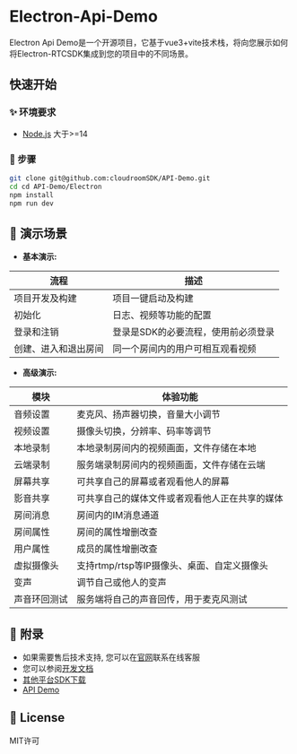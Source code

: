 # Electron-Api-Demo

 Electron Api Demo是一个开源项目，它基于vue3+vite技术栈，将向您展示如何将Electron-RTCSDK集成到您的项目中的不同场景。

## 快速开始

### ✨ 环境要求

- [Node.js](https://nodejs.org/en/download/) 大于>=14

### 🎉 步骤

```bash
git clone git@github.com:cloudroomSDK/API-Demo.git
cd cd API-Demo/Electron
npm install
npm run dev
```

## 📖 演示场景

- **基本演示:**

| 流程 | 描述  | 
|----- | -------- | 
| 项目开发及构建 | 项目一键启动及构建 |
| 初始化 | 日志、视频等功能的配置  |
| 登录和注销 | 登录是SDK的必要流程，使用前必须登录  |
| 创建、进入和退出房间 | 同一个房间内的用户可相互观看视频  |

- **高级演示:**

| 模块 | 体验功能  | 
|----- | -------- | 
| 音频设置 | 麦克风、扬声器切换，音量大小调节 |
| 视频设置 | 摄像头切换，分辨率、码率等调节  |
| 本地录制 | 本地录制房间内的视频画面，文件存储在本地  |
| 云端录制 | 服务端录制房间内的视频画面，文件存储在云端   |
| 屏幕共享 | 可共享自己的屏幕或者观看他人的屏幕  |
| 影音共享 | 可共享自己的媒体文件或者观看他人正在共享的媒体  |
| 房间消息 | 房间内的IM消息通道  |
| 房间属性 | 房间的属性增删改查  |
| 用户属性 | 成员的属性增删改查  |
| 虚拟摄像头 | 支持rtmp/rtsp等IP摄像头、桌面、自定义摄像头  |
| 变声 | 调节自己或他人的变声 |
| 声音环回测试 | 服务端将自己的声音回传，用于麦克风测试  |


## 🔖 附录

- 如果需要售后技术支持, 您可以在[官网](https://sdk.cloudroom.com/)联系在线客服
- 您可以参阅[开发文档](https://docs.cloudroom.com/sdk/document/intro/README?platform=Electron)
- [其他平台SDK下载](https://sdk.cloudroom.com/pages/download#sdk)
- [API Demo](https://github.com/cloudroomSDK/API-Demo)

## 📄 License

MIT许可
